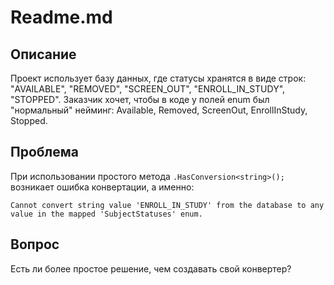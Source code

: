 # Readme.md

## Описание

Проект использует базу данных, где статусы хранятся в виде строк: "AVAILABLE", "REMOVED", "SCREEN_OUT", "ENROLL_IN_STUDY", "STOPPED". Заказчик хочет, чтобы в коде у полей enum был "нормальный" нейминг: Available, Removed, ScreenOut, EnrollInStudy, Stopped.

## Проблема

При использовании простого метода `.HasConversion<string>();` возникает ошибка конвертации, а именно:

```plaintext
Cannot convert string value 'ENROLL_IN_STUDY' from the database to any value in the mapped 'SubjectStatuses' enum.
```
## Вопрос

Есть ли более простое решение, чем создавать свой конвертер?